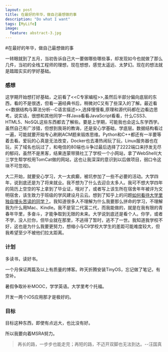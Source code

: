 ```yaml
---
layout: post
title: 在最好的年华，做自己最想做的事
description: "Do what I want"
tags: [MyLife]
image:
  feature: abstract-3.jpg
---
```

#在最好的年华，做自己最想做的事

一转眼就到了五月，当初告诉自己大一要做哪些哪些事，却发现如今也就做了那么几件，当初的全栈工程师的理想，现在想想，感觉太遥远、太梦幻。现在的想法就是踏踏实实的学好基础。

### 感想 

这学期开始想打好基础，之前看了<<C专家编程>>,虽然后半部分偏向底层的东西，看的不是很透，但看一遍经典书后，稍微对C又有了些深入的了解。最近看<<数据结构与算法分析--C语言描述>>,选择慢慢看,原理和源代码都在边看边思考。说实话，很想和其他同学一样Java看看JavaScript看看，什么CSS3、HTML5、NoSQL这些东西都去了解些。要是上学期，可能我也会这么东学西学。虽然自己有广涉猎，但想到我哥的教诲，还是安心学基础，学底层。数据结构看过一遍，可能就要开始专心刷刷ACM题来锻炼思维。Python和C++都还有一半要等着去看。爱玩的心真是无法改变，Docker也去凑热闹玩了玩，Linux服务器也在玩，买了域名也玩过了，和电信的80端也斗争过最后选择了2222端口来抒发无尽的郁闷，虽然不是黑客，结果连蒙带猜社工了学校一个小网站，拿了WebShell(大三学生帮学校用TomCat做的网站，这也让我深深的意识到以后做项目，弱口令这块不可忽视)。

大二开始，就要安心学习，大一太疯癫，被坑参加了一些不必要的活动。大学四年，说到底还是为了将来就业。我不想为了什么去迎合太多人。我可不想大学四年的简历上空空的写上拿到了毕业证，哦对了，或者写上该生所在宿舍年年被评为文明宿舍，该生致力于班级的学风建设月云云。想到了知乎上的问题[如何看待大学里独自埋头苦读的同学？](http://www.zhihu.com/question/29591270)。我知道很多人不理解为什么我要那么拼命的学习，不理解我为什么用Mac、Kindle。我不是官二代富二代，而我能做的，就是在我有限的青春年华里，多奋斗，才能争取到无限的未来。大学说到底还是看个人。你学，或者不学，没人拦你，但毕业就在那里，不逃得了暂时，逃不了一世。我知道我学校不好，这也是为什么我要更努力，想缩小与C9学校大学生的差距可能难度较大，但我希望至少不被他们拉太距离。

### 计划

多读书，读好书。

一个月保证两篇及以上有质量的博客。昨天折腾安装TinyOS，忘记做了笔记，有空补。

暑假争取补补MOOC，学学英语。大学里考个托福。

开发一两个iOS应用那才是极好的。


### 目标

目标这种东西，即使有点远大，也比没有好。

所以我要向着MSRA努力。

> 再长的路，一步步也能走完；再短的路，不迈开双脚也无法到达。--汪国真
